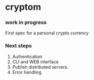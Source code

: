 # cryptom

### work in progress

First spec for a personal crypto currency

### Next steps
1) Authentication
2) CLI and WEB interface
3) Publish distributed servers.
4) Error handling
